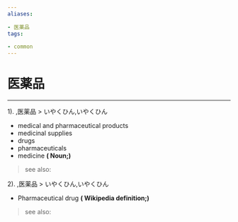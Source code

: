```yaml
---
aliases:
    
- 医薬品
tags:
    
- common
---
```


# 医薬品
---
1).
,医薬品 > いやくひん,いやくひん

- medical and pharmaceutical products
- medicinal supplies
- drugs
- pharmaceuticals
- medicine
**( Noun;)**
> see also: 
            
2).
,医薬品 > いやくひん,いやくひん

- Pharmaceutical drug
**( Wikipedia definition;)**
> see also: 
            